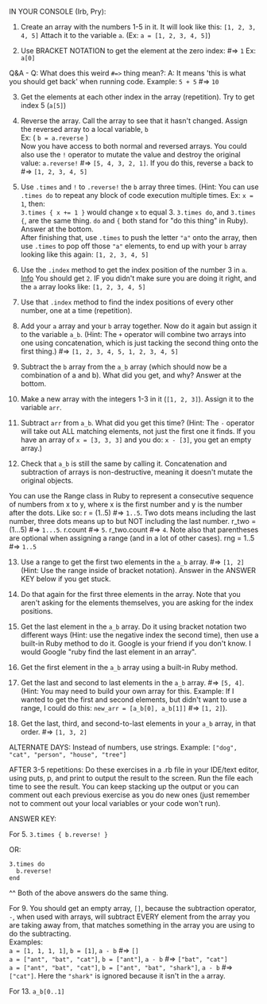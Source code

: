 IN YOUR CONSOLE (Irb, Pry):

1. Create an array with the numbers 1-5 in it. It will look like this: `[1, 2, 3, 4, 5]`
   Attach it to the variable `a`. (Ex: `a = [1, 2, 3, 4, 5]`)

2. Use BRACKET NOTATION to get the element at the zero index: #=> `1` Ex: `a[0]`

Q&A - Q: What does this weird `#=>` thing mean?: A: It means 'this is what you should get back' when running code.
Example: `5 + 5` #=> `10`  

3. Get the elements at each other index in the array (repetition). Try to get index 5 (`a[5]`)

4. Reverse the array. Call the array to see that it hasn't changed. Assign the reversed array to a
   local variable, `b` <br>
   Ex: ( `b = a.reverse` ) <br> 
   Now you have access to both normal and reversed arrays.
   You could also use the `!` operator to mutate the value and destroy the original 
   value: `a.reverse!` #=> `[5, 4, 3, 2, 1]`. If you do this, reverse `a` back to #=> `[1, 2, 3, 4, 5]`

5. Use `.times` and `!` to `.reverse!` the `b` array three times. (Hint: You can use `.times do` to 
   repeat any block of code execution multiple times. Ex: `x = 1`, then: <br>
   `3.times { x += 1 }` would change `x` to equal 3. `3.times do`, and `3.times {`, are 
    the same thing. `do` and `{` both stand for "do this thing" in Ruby). Answer at the bottom. <br>
    After finishing that, use `.times` to push the letter `"a"` onto the array, then use `.times` to pop off 
    those `"a"` elements, to end up with your `b` array looking like this again: `[1, 2, 3, 4, 5]`
    
6. Use the `.index` method to get the index position of the number 3 in `a`. [Info](http://apidock.com/ruby/Array/index) 
   You should get `2`. IF you didn't make sure you are doing it right, and the `a` array looks like: `[1, 2, 3, 4, 5]`

7. Use that `.index` method to find the index positions of every other number, one at a time (repetition).

8. Add your `a` array and your `b` array together. Now do it again but assign it to the variable `a_b`.
   (Hint: The `+` operator will combine two arrays into one using concatenation, which is just tacking the 
   second thing onto the first thing.) #=> `[1, 2, 3, 4, 5, 1, 2, 3, 4, 5]`

9. Subtract the `b` array from the `a_b` array (which should now be a combination of a and b). What did you
   get, and why? Answer at the bottom.

10. Make a new array with the integers 1-3 in it (`[1, 2, 3]`). Assign it to the variable `arr`.

11. Subtract `arr` from `a_b`. What did you get this time? (Hint: The `-` operator will take out ALL matching 
    elements, not just the first one it finds. If you have an array of `x = [3, 3, 3]` and you do: `x - [3]`, 
    you get an empty array.)

12. Check that `a_b` is still the same by calling it. Concatenation and subtraction of arrays is
    non-destructive, meaning it doesn't mutate the original objects.
    
You can use the Range class in Ruby to represent a consecutive sequence of numbers from x to y, where
x is the first number and y is the number after the dots. Like so: r = (1..5) #=> `1..5`. Two dots
means including the last number, three dots means up to but NOT including the last number. 
r_two = (1...5) #=> `1...5`. r.count #=> `5`. r_two.count #=> `4`. Note also that parentheses are optional 
when assigning a range (and in a lot of other cases). rng = 1..5 #=> `1..5`

13. Use a range to get the first two elements in the `a_b` array. #=> `[1, 2]` (Hint: Use the range inside
    of bracket notation). Answer in the ANSWER KEY below if you get stuck.

14. Do that again for the first three elements in the array. Note that you aren't asking for the elements 
    themselves, you are asking for the index positions.

15. Get the last element in the `a_b` array. Do it using bracket notation two different ways (Hint: use 
    the negative index the second time), then use a built-in Ruby method to do it. Google is your friend 
    if you don't know. I would Google "ruby find the last element in an array".

16. Get the first element in the `a_b` array using a built-in Ruby method.

17. Get the last and second to last elements in the `a_b` array. #=> `[5, 4]`. (Hint: You may need to build 
    your own array for this. Example: If I wanted to get the first and second elements, but didn't want to 
    use a range, I could do this: `new_arr = [a_b[0], a_b[1]]` #=> `[1, 2]`).

18. Get the last, third, and second-to-last elements in your `a_b` array, in that order. #=> `[1, 3, 2]`

ALTERNATE DAYS: Instead of numbers, use strings. Example: `["dog", "cat", "person", "house", "tree"]`

AFTER 3-5 repetitions: Do these exercises in a .rb file in your IDE/text editor, using puts, p, and
print to output the result to the screen. Run the file each time to see the result. You can keep stacking 
up the output or you can comment out each previous exercise as you do new ones (just remember not to 
comment out your local variables or your code won't run).


ANSWER KEY:

For 5. `3.times { b.reverse! }` 

OR:
```
3.times do
  b.reverse!
end
```
^^ Both of the above answers do the same thing. 

For 9. You should get an empty array, `[]`, because the subtraction operator, `-`, when used with arrays, 
       will subtract EVERY element from the array you are taking away from, that matches something in the 
       array you are using to do the subtracting. <br> 
Examples: <br> 
`a = [1, 1, 1, 1]`, `b = [1]`, `a - b` #=> `[]` <br>
`a = ["ant", "bat", "cat"]`, `b = ["ant"]`, `a - b` #=> `["bat", "cat"]` <br>
`a = ["ant", "bat", "cat"]`, `b = ["ant", "bat", "shark"]`, `a - b` #=> `["cat"]`. Here the `"shark"` is ignored 
because it isn't in the `a` array.


For 13. `a_b[0..1]`
